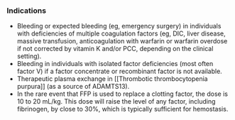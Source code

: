 ### Indications
- Bleeding or expected bleeding (eg, emergency surgery) in individuals with deficiencies of multiple coagulation factors (eg, DIC, liver disease, massive transfusion, anticoagulation with warfarin or warfarin overdose if not corrected by vitamin K and/or PCC, depending on the clinical setting).
- Bleeding in individuals with isolated factor deficiencies (most often factor V) if a factor concentrate or recombinant factor is not available.
- Therapeutic plasma exchange in [[Thrombotic thrombocytopenia purpura]] (as a source of ADAMTS13).
- In the rare event that FFP is used to replace a clotting factor, the dose is 10 to 20 mL/kg. This dose will raise the level of any factor, including fibrinogen, by close to 30%, which is typically sufficient for hemostasis.